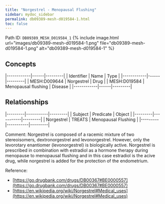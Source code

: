 ```yaml
---
title: "Norgestrel - Menopausal Flushing"
sidebar: mydoc_sidebar
permalink: db09389-mesh-d019584-1.html
toc: false 
---
```



Path ID: `DB09389_MESH_D019584_1`
{% include image.html url="images/db09389-mesh-d019584-1.png" file="db09389-mesh-d019584-1.png" alt="db09389-mesh-d019584-1" %}

## Concepts

|------------|------|---------|
| Identifier | Name | Type    |
|------------|------|---------|
| MESH:D009644 | Norgestrel | Drug |
| MESH:D019584 | Menopausal flushing | Disease |
|------------|------|---------|

## Relationships

|---------|-----------|---------|
| Subject | Predicate | Object  |
|---------|-----------|---------|
| Norgestrel | TREATS | Menopausal Flushing |
|---------|-----------|---------|

Comment: Norgestrel is composed of a racemic mixture of two stereoisomers, dextronorgestrel and levonorgestrel. However, only the levorotary enantiomer (levonorgestrel) is biologically active. Norgestrel is prescribed in combination with estradiol as a hormone therapy during menopause to menopausal flushing and in this case estradiol is the acive drug, while norgestrel is added for the protection of the endometrium.

Reference: 
  - [https://go.drugbank.com/drugs/DB00367#BE0000557](https://go.drugbank.com/drugs/DB00367#BE0000557)
  - [https://en.wikipedia.org/wiki/Norgestrel#Medical_uses](https://en.wikipedia.org/wiki/Norgestrel#Medical_uses)
